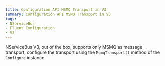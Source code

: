 ```yaml
---
title: Configuration API MSMQ Transport in V3
summary: Configuration API MSMQ Transport in V3
tags:
- NServiceBus
- Fluent Configuration
- V3
---
```


NServiceBus V3, out of the box, supports only MSMQ as message transport, configure the transport using the `MsmqTransport()` method of the `Configure` instance.